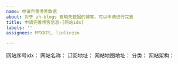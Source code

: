 ```yaml
---
name: 申请完善博客数据
about: 对于 zh-blogs 有缺失数据的博客，可以申请进行完善
title: 申请完善博客信息-[网站idx]
labels: ''
assignees: MYXXTS, linlinzzo

---
```


网站序号idx：
网站名称：
订阅地址：
网站地图地址：
分类：
网站架构：
